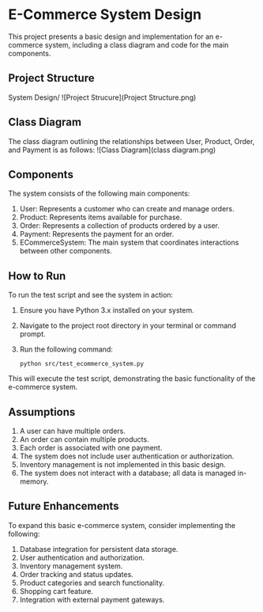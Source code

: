 # E-Commerce System Design

This project presents a basic design and implementation for an e-commerce system, including a class diagram and code for the main components.

## Project Structure
System Design/
 ![Project Strucure](Project Structure.png)


## Class Diagram

The class diagram outlining the relationships between User, Product, Order, and Payment is as follows:
 ![Class Diagram](class diagram.png)

    
## Components

The system consists of the following main components:

1. User: Represents a customer who can create and manage orders.
2. Product: Represents items available for purchase.
3. Order: Represents a collection of products ordered by a user.
4. Payment: Represents the payment for an order.
5. ECommerceSystem: The main system that coordinates interactions between other components.

## How to Run

To run the test script and see the system in action:

1. Ensure you have Python 3.x installed on your system.
2. Navigate to the project root directory in your terminal or command prompt.
3. Run the following command:

   ```
   python src/test_ecommerce_system.py
   ```

This will execute the test script, demonstrating the basic functionality of the e-commerce system.

## Assumptions

1. A user can have multiple orders.
2. An order can contain multiple products.
3. Each order is associated with one payment.
4. The system does not include user authentication or authorization.
5. Inventory management is not implemented in this basic design.
6. The system does not interact with a database; all data is managed in-memory.

## Future Enhancements

To expand this basic e-commerce system, consider implementing the following:

1. Database integration for persistent data storage.
2. User authentication and authorization.
3. Inventory management system.
4. Order tracking and status updates.
5. Product categories and search functionality.
6. Shopping cart feature.
7. Integration with external payment gateways.

